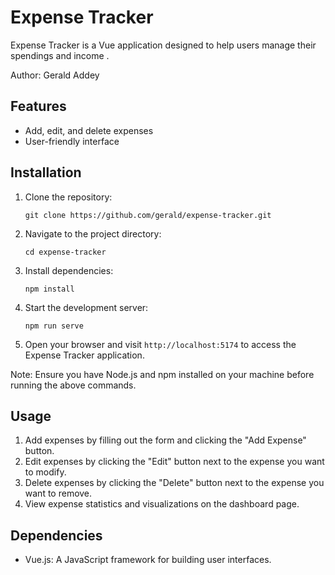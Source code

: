 # Expense Tracker

Expense Tracker is a Vue application designed to help users manage their spendings and income .

Author: Gerald Addey

## Features

- Add, edit, and delete expenses
- User-friendly interface

## Installation

1. Clone the repository:

    ```
    git clone https://github.com/gerald/expense-tracker.git
    ```

2. Navigate to the project directory:

    ```
    cd expense-tracker
    ```

3. Install dependencies:

    ```
    npm install
    ```

4. Start the development server:

    ```
    npm run serve
    ```

5. Open your browser and visit `http://localhost:5174` to access the Expense Tracker application.

Note: Ensure you have Node.js and npm installed on your machine before running the above commands.

## Usage

1. Add expenses by filling out the form and clicking the "Add Expense" button.
2. Edit expenses by clicking the "Edit" button next to the expense you want to modify.
3. Delete expenses by clicking the "Delete" button next to the expense you want to remove.
4. View expense statistics and visualizations on the dashboard page.

## Dependencies

- Vue.js: A JavaScript framework for building user interfaces.

